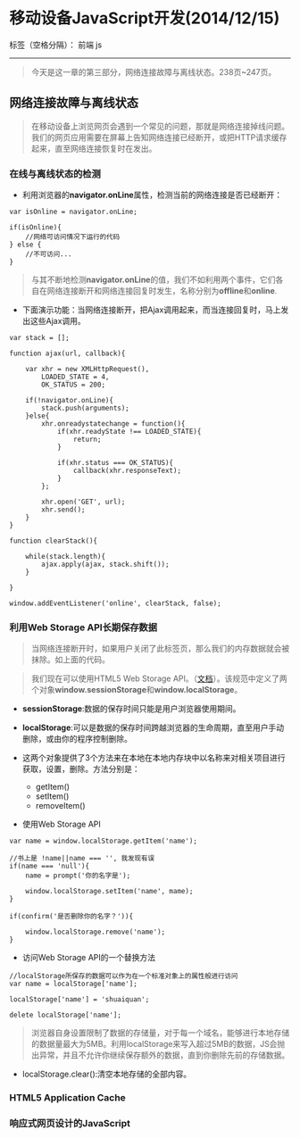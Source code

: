﻿# 移动设备JavaScript开发(2014/12/15)

标签（空格分隔）： 前端 js

---

> 今天是这一章的第三部分，网络连接故障与离线状态。238页~247页。

## **网络连接故障与离线状态**
> 在移动设备上浏览网页会遇到一个常见的问题，那就是网络连接掉线问题。我们的网页应用需要在屏幕上告知网络连接已经断开，或把HTTP请求缓存起来，直至网络连接恢复时在发出。

### **在线与离线状态的检测**
- 利用浏览器的**navigator.onLine**属性，检测当前的网络连接是否已经断开：
```
var isOnline = navigator.onLine;

if(isOnline){
    //网络可访问情况下运行的代码
} else {
    //不可访问...
}
```

> 与其不断地检测**navigator.onLine**的值，我们不如利用两个事件，它们各自在网络连接断开和网络连接回复时发生，名称分别为**offline**和**online**.

- 下面演示功能：当网络连接断开，把Ajax调用起来，而当连接回复时，马上发出这些Ajax调用。
```
var stack = [];

function ajax(url, callback){
	
	var xhr = new XMLHttpRequest(),
		LOADED_STATE = 4,
		OK_STATUS = 200;

	if(!navigator.onLine){
		stack.push(arguments);
	}else{
		xhr.onreadystatechange = function(){
			if(xhr.readyState !== LOADED_STATE){
				return;
			}

			if(xhr.status === OK_STATUS){
				callback(xhr.responseText);
			}
		};

		xhr.open('GET', url);
		xhr.send();
	}
}

function clearStack(){

	while(stack.length){
		ajax.apply(ajax, stack.shift());
	}

}

window.addEventListener('online', clearStack, false);
```

### **利用Web Storage API长期保存数据**
> 当网络连接断开时，如果用户关闭了此标签页，那么我们的内存数据就会被抹除。如上面的代码。

> 我们现在可以使用HTML5 Web Storage API。（[文档][1]）。该规范中定义了两个对象**window.sessionStorage**和**window.localStorage**。

- **sessionStorage**:数据的保存时间只能是用户浏览器使用期间。
- **localStorage**:可以是数据的保存时间跨越浏览器的生命周期，直至用户手动删除，或由你的程序控制删除。
- 这两个对象提供了3个方法来在本地在本地内存块中以名称来对相关项目进行获取，设置，删除。方法分别是：
    - getItem()
    - setItem()
    - removeItem()

- 使用Web Storage API
```
var name = window.localStorage.getItem('name');

//书上是 !name||name === '', 我发现有误 
if(name === 'null'){
	name = prompt('你的名字是');

	window.localStorage.setItem('name', mame);
}

if(confirm('是否删除你的名字？')){

	window.localStorage.remove('name');
}
```
- 访问Web Storage API的一个替换方法
```
//localStorage所保存的数据可以作为在一个标准对象上的属性般进行访问
var name = localStorage['name'];

localStorage['name'] = 'shuaiquan';

delete localStorage['name'];
```
> 浏览器自身设置限制了数据的存储量，对于每一个域名，能够进行本地存储的数据量最大为5MB。利用localStorage来写入超过5MB的数据，JS会抛出异常，并且不允许你继续保存额外的数据，直到你删除先前的存储数据。

- localStorage.clear():清空本地存储的全部内容。
### **HTML5 Application Cache**
### **响应式网页设计的JavaScript**


  [1]: http://www.w3.org/TR/webstorage